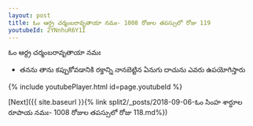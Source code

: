 ```yaml
---
layout: post
title: ఓం ఆర్ద్ర చర్మంబరావృతాయా నమః- 1008 రోజుల తపస్సులో రోజు 119
youtubeId: 2YNnhuR6Y1I
---
```

 
 
 ఓం ఆర్ద్ర చర్మంబరావృతాయా నమః  
 
 -  తనను తాను కప్పుకోవడానికి రక్తాన్ని నానబెట్టిన ఏనుగు దాచును ఎవరు ఉపయోగిస్తారు 
 
  
 
  
 
 
 
 
 
 


{% include youtubePlayer.html id=page.youtubeId %}
 
[Next]({{ site.baseurl }}{% link  split2/_posts/2018-09-06-ఓం సింహ శార్ధూల రూపాయ నమః- 1008 రోజుల తపస్సులో రోజు 118.md%})
 
